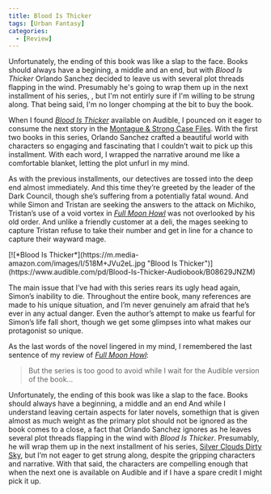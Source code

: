 ```yaml
---
title: Blood Is Thicker
tags: [Urban Fantasy]
categories:
  - [Review]
---
```

Unfortunately, the ending of this book was like a slap to the face. Books should always have a begining, a middle and an end, but with *Blood Is Thicker* Orlando Sanchez decided to leave us with several plot threads flapping in the wind. Presumably he's going to wrap them up in the next installment of his series, , but I'm not entirly sure if I'm willing to be strung along. That being said, I'm no longer chomping at the bit to buy the book.

When I found [*Blood Is Thicker*](https://www.audible.com/pd/Blood-Is-Thicker-Audiobook/B08629JNZM) available on Audible, I pounced on it eager to consume the next story in the [Montague & Strong Case Files](https://www.audible.com/series/Montague-Strong-Case-Files-Series-Audiobooks/B07CCMN7ZW). With the first two books in this series, Orlando Sanchez crafted a beautiful world with characters so engaging and fascinating that I couldn’t wait to pick up this installment. With each word, I wrapped the narrative around me like a comfortable blanket, letting the plot unfurl in my mind.<!-- more -->

As with the previous installments, our detectives are tossed into the deep end almost immediately. And this time they’re greeted by the leader of the Dark Council, though she’s suffering from a potentially fatal wound. And while Simon and Tristan are seeking the answers to the attack on Michiko, Tristan’s use of a void vortex in [*Full Moon Howl*](https://www.audible.com/pd/Full-Moon-Howl-Audiobook/B07BNSWCT9) was not overlooked by his old order. And unlike a friendly customer at a deli, the mages seeking to capture Tristan refuse to take their number and get in line for a chance to capture their wayward mage.

<div class="center">[![*Blood Is Thicker*](https://m.media-amazon.com/images/I/518M+JVu2eL.jpg "Blood Is Thicker")](https://www.audible.com/pd/Blood-Is-Thicker-Audiobook/B08629JNZM)</div>

The main issue that I’ve had with this series rears its ugly head again, Simon’s inability to die. Throughout the entire book, many references are made to his unique situation, and I’m never genuinely am afraid that he’s ever in any actual danger. Even the author’s attempt to make us fearful for Simon’s life fall short, though we get some glimpses into what makes our protagonist so unique.

As the last words of the novel lingered in my mind, I remembered the last sentence of my review of [*Full Moon Howl*](~/archives/2020/02/11/full-moon-howl):

> But the series is too good to avoid while I wait for the Audible version of the book…

Unfortunately, the ending of this book was like a slap to the face. Books should always have a beginning, a middle and an end And while I understand leaving certain aspects for later novels, somethign that is given almost as much weight as the primary plot should not be ignored as the book comes to a close, a fact that Orlando Sanchez ignores as he leaves several plot threads flapping in the wind with *Blood Is Thicker*. Presumably, he will wrap them up in the next installment of his series, [Silver Clouds Dirty Sky](https://www.amazon.com/gp/product/B078XJ8W9T), but I’m not eager to get strung along, despite the gripping characters and narrative. With that said, the characters are compelling enough that when the next one is available on Audible and if I have a spare credit I might pick it up.